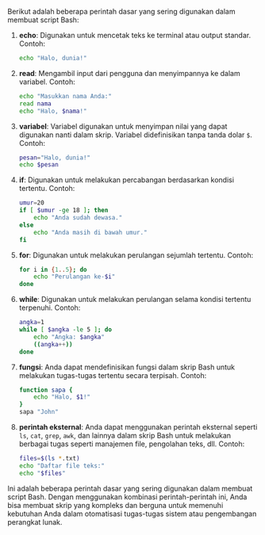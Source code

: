 Berikut adalah beberapa perintah dasar yang sering digunakan dalam membuat script Bash:

1. **echo**: Digunakan untuk mencetak teks ke terminal atau output standar.
   Contoh: 
   ```bash
   echo "Halo, dunia!"
   ```

2. **read**: Mengambil input dari pengguna dan menyimpannya ke dalam variabel.
   Contoh:
   ```bash
   echo "Masukkan nama Anda:"
   read nama
   echo "Halo, $nama!"
   ```

3. **variabel**: Variabel digunakan untuk menyimpan nilai yang dapat digunakan nanti dalam skrip. Variabel didefinisikan tanpa tanda dolar `$`.
   Contoh:
   ```bash
   pesan="Halo, dunia!"
   echo $pesan
   ```

4. **if**: Digunakan untuk melakukan percabangan berdasarkan kondisi tertentu.
   Contoh:
   ```bash
   umur=20
   if [ $umur -ge 18 ]; then
       echo "Anda sudah dewasa."
   else
       echo "Anda masih di bawah umur."
   fi
   ```

5. **for**: Digunakan untuk melakukan perulangan sejumlah tertentu.
   Contoh:
   ```bash
   for i in {1..5}; do
       echo "Perulangan ke-$i"
   done
   ```

6. **while**: Digunakan untuk melakukan perulangan selama kondisi tertentu terpenuhi.
   Contoh:
   ```bash
   angka=1
   while [ $angka -le 5 ]; do
       echo "Angka: $angka"
       ((angka++))
   done
   ```

7. **fungsi**: Anda dapat mendefinisikan fungsi dalam skrip Bash untuk melakukan tugas-tugas tertentu secara terpisah.
   Contoh:
   ```bash
   function sapa {
       echo "Halo, $1!"
   }
   sapa "John"
   ```

8. **perintah eksternal**: Anda dapat menggunakan perintah eksternal seperti `ls`, `cat`, `grep`, `awk`, dan lainnya dalam skrip Bash untuk melakukan berbagai tugas seperti manajemen file, pengolahan teks, dll.
   Contoh:
   ```bash
   files=$(ls *.txt)
   echo "Daftar file teks:"
   echo "$files"
   ```

Ini adalah beberapa perintah dasar yang sering digunakan dalam membuat script Bash. Dengan menggunakan kombinasi perintah-perintah ini, Anda bisa membuat skrip yang kompleks dan berguna untuk memenuhi kebutuhan Anda dalam otomatisasi tugas-tugas sistem atau pengembangan perangkat lunak.
